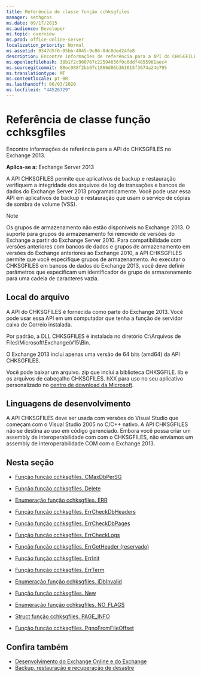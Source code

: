 ```yaml
---
title: Referência de classe função cchksgfiles
manager: sethgros
ms.date: 09/17/2015
ms.audience: Developer
ms.topic: overview
ms.prod: office-online-server
localization_priority: Normal
ms.assetid: 9347d5f6-95bb-4045-9c86-0dc0ded24fe8
description: Encontre informações de referência para a API do CHKSGFILES no Exchange 2013.
ms.openlocfilehash: 38b1f2c900767c22594636f0c6ddf4855961aec4
ms.sourcegitcommit: 88ec988f2bb67c1866d06b361615f3674a24e795
ms.translationtype: MT
ms.contentlocale: pt-BR
ms.lasthandoff: 06/03/2020
ms.locfileid: "44526729"
---
```

# <a name="cchksgfiles-class-reference"></a>Referência de classe função cchksgfiles

Encontre informações de referência para a API do CHKSGFILES no Exchange 2013.
  
**Aplica-se a:** Exchange Server 2013 
  
A API CHKSGFILES permite que aplicativos de backup e restauração verifiquem a integridade dos arquivos de log de transações e bancos de dados do Exchange Server 2013 programaticamente. Você pode usar essa API em aplicativos de backup e restauração que usam o serviço de cópias de sombra de volume (VSS).
  
> [!NOTE]
> Os grupos de armazenamento não estão disponíveis no Exchange 2013. O suporte para grupos de armazenamento foi removido de versões do Exchange a partir do Exchange Server 2010. Para compatibilidade com versões anteriores com bancos de dados e grupos de armazenamento em versões do Exchange anteriores ao Exchange 2010, a API CHKSGFILES permite que você especifique grupos de armazenamento. Ao executar o CHKSGFILES em bancos de dados do Exchange 2013, você deve definir parâmetros que especificam um identificador de grupo de armazenamento para uma cadeia de caracteres vazia. 
  
## <a name="file-location"></a>Local do arquivo
<a name="bk_fileslocation"> </a>

A API do CHKSGFILES é fornecida como parte do Exchange 2013. Você pode usar essa API em um computador que tenha a função de servidor caixa de Correio instalada. 
  
Por padrão, a DLL CHKSGFILES é instalada no diretório C:\Arquivos de Files\Microsoft\Exchange\V15\Bin.
  
O Exchange 2013 inclui apenas uma versão de 64 bits (amd64) da API CHKSGFILES. 
  
Você pode baixar um arquivo. zip que inclui a biblioteca CHKSGFILE. lib e os arquivos de cabeçalho CHKSGFILES. hXX para uso no seu aplicativo personalizado no [centro de download da Microsoft](https://www.microsoft.com/download/details.aspx?id=36802).
  
## <a name="development-languages"></a>Linguagens de desenvolvimento
<a name="bk_developmentlanguages"> </a>

A API CHKSGFILES deve ser usada com versões do Visual Studio que começam com o Visual Studio 2005 no C/C++ nativo. A API CHKSGFILES não se destina ao uso em código gerenciado. Embora você possa criar um assembly de interoperabilidade com com o CHKSGFILES, não enviamos um assembly de interoperabilidade COM com o Exchange 2013.
  
## <a name="in-this-section"></a>Nesta seção
<a name="bk_inthissection"> </a>

- [Função função cchksgfiles. CMaxDbPerSG](cchksgfiles-cmaxdbpersg-function.md)
    
- [Função função cchksgfiles. Delete](cchksgfiles-delete-function.md)
    
- [Enumeração função cchksgfiles. ERR](cchksgfiles-err-enumeration.md)
    
- [Função função cchksgfiles. ErrCheckDbHeaders](cchksgfiles-errcheckdbheaders-function.md)
    
- [Função função cchksgfiles. ErrCheckDbPages](cchksgfiles-errcheckdbpages-function.md)
    
- [Função função cchksgfiles. ErrCheckLogs](cchksgfiles-errchecklogs-function.md)
    
- [Função função cchksgfiles. ErrGetHeader (reservado)](cchksgfiles-errgetheader-function-reserved.md)
    
- [Função função cchksgfiles. ErrInit](cchksgfiles-errinit-function.md)
    
- [Função função cchksgfiles. ErrTerm](cchksgfiles-errterm-function.md)
    
- [Enumeração função cchksgfiles. iDbInvalid](cchksgfiles-idbinvalid-enumeration.md)
    
- [Função função cchksgfiles. New](cchksgfiles-new-function.md)
    
- [Enumeração função cchksgfiles. NO_FLAGS](cchksgfiles-no_flags-enumeration.md)
    
- [Struct função cchksgfiles. PAGE_INFO](cchksgfiles-page_info-struct.md)
    
- [Função função cchksgfiles. PgnoFromFileOffset](cchksgfiles-pgnofromfileoffset-function.md)
    
## <a name="see-also"></a>Confira também

- [Desenvolvimento do Exchange Online e do Exchange](../exchange-server-development.md)
- [Backup, restauração e recuperação de desastre](https://technet.microsoft.com/library/dd876874)
    

